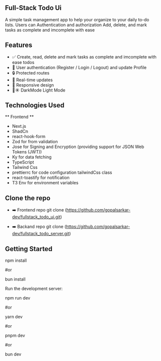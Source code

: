 ## Full-Stack Todo Ui

A simple task management app to help your organize to your daily to-do lists. Users can Authentication and authorization Add, delete, and mark tasks as complete and imcomplete with ease

## Features

- ✅ Create, read, delete and mark tasks as complete and imcomplete with ease todos
- 👥 User authentication (Register / Login / Logout) and update Profile
- 🔒 Protected routes
- 🔁 Real-time updates
- 📲 Responsive design
- 🌙☀️ DarkMode Light Mode

## Technologies Used

** Frontend **

- Next.js
- ShadCn
- react-hook-form
- Zod for from validation
- Jose for Signing and Encryption (providing support for JSON Web Tokens (JWT))
- Ky for data fetching
- TypeScript
- Tailwind Css
- prettierrc for code configuration tailwindCss class
- react-toastify for notification
- T3 Env for environment variables

## Clone the repo

- ➡️ Frontend repo git clone (https://github.com/gopalsarkar-dev/fullstack_todo_ui.git)

- ➡️ Backand repo git clone (https://github.com/gopalsarkar-dev/fullstack_todo_server.git)

## Getting Started

npm install

#or

bun install

Run the development server:

npm run dev

#or

yarn dev

#or

pnpm dev

#or

bun dev

```

```
